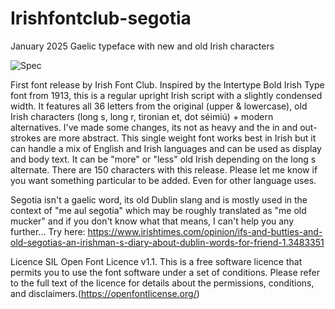 # Irishfontclub-segotia
January 2025 Gaelic typeface with new and old Irish characters

![Spec](https://github.com/user-attachments/assets/0a2729e6-b2ab-4cac-89e8-03df9a0f5c1f)

First font release by Irish Font Club. Inspired by the Intertype Bold Irish Type font from 1913, this is a regular upright Irish script with a slightly condensed width. It features all 36 letters from the original (upper & lowercase), old Irish characters (long s, long r, tironian et, dot séimiú) + modern alternatives. I've made some changes, its not as heavy and the in and out-strokes are more abstract. This single weight font works best in Irish but it can handle a mix of English and Irish languages and can be used as display and body text. It can be "more" or "less" old Irish depending on the long s alternate. There are 150 characters with this release. Please let me know if you want something particular to be added. Even for other language uses.

Segotia isn't a gaelic word, its old Dublin slang and is mostly used in the context of "me aul segotia" which may be roughly translated as "me old mucker" and if you don't know what that means, I can't help you any further... Try here: https://www.irishtimes.com/opinion/ifs-and-butties-and-old-segotias-an-irishman-s-diary-about-dublin-words-for-friend-1.3483351

Licence
SIL Open Font Licence v1.1. This is a free software licence that permits you to use the font software under a set of conditions. Please refer to the full text of the licence for details about the permissions, conditions, and disclaimers.(https://openfontlicense.org/)
